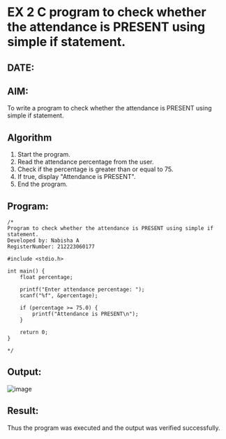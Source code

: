 # EX 2 C program to check whether the attendance is PRESENT using simple if statement.
## DATE:
## AIM:
To write a program to check whether the attendance is PRESENT using simple if statement.

## Algorithm

1. Start the program.
2. Read the attendance percentage from the user.
3. Check if the percentage is greater than or equal to 75.
4. If true, display "Attendance is PRESENT".
5. End the program.


## Program:
```
/*
Program to check whether the attendance is PRESENT using simple if statement.
Developed by: Nabisha A
RegisterNumber: 212223060177

#include <stdio.h>

int main() {
    float percentage;

    printf("Enter attendance percentage: ");
    scanf("%f", &percentage);

    if (percentage >= 75.0) {
        printf("Attendance is PRESENT\n");
    }

    return 0;
}

*/
```

## Output:

![image](https://github.com/user-attachments/assets/4f474e40-949e-4724-b5dd-610f85fc2c3f)

## Result:
Thus the program was executed and the output was verified successfully.
